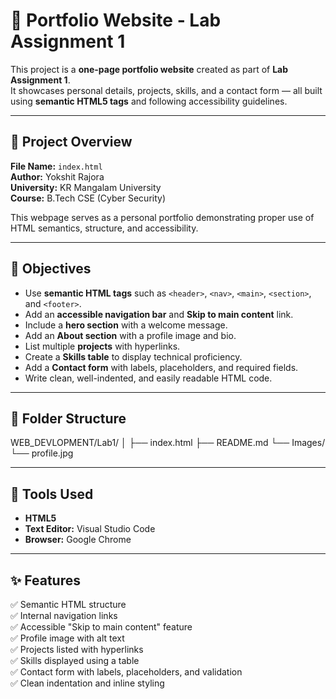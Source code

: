 # 💼 Portfolio Website - Lab Assignment 1

This project is a **one-page portfolio website** created as part of **Lab Assignment 1**.  
It showcases personal details, projects, skills, and a contact form — all built using **semantic HTML5 tags** and following accessibility guidelines.

---

## 🧠 Project Overview

**File Name:** `index.html`  
**Author:** Yokshit Rajora  
**University:** KR Mangalam University  
**Course:** B.Tech CSE (Cyber Security)  

This webpage serves as a personal portfolio demonstrating proper use of HTML semantics, structure, and accessibility.

---

## 🎯 Objectives
- Use **semantic HTML tags** such as `<header>`, `<nav>`, `<main>`, `<section>`, and `<footer>`.
- Add an **accessible navigation bar** and **Skip to main content** link.
- Include a **hero section** with a welcome message.
- Add an **About section** with a profile image and bio.
- List multiple **projects** with hyperlinks.
- Create a **Skills table** to display technical proficiency.
- Add a **Contact form** with labels, placeholders, and required fields.
- Write clean, well-indented, and easily readable HTML code.

---

## 🧩 Folder Structure
WEB_DEVLOPMENT/Lab1/
│
├── index.html
├── README.md
└── Images/
└── profile.jpg

---

## 🧰 Tools Used
- **HTML5**
- **Text Editor:** Visual Studio Code
- **Browser:** Google Chrome

---

## ✨ Features
✅ Semantic HTML structure  
✅ Internal navigation links  
✅ Accessible "Skip to main content" feature  
✅ Profile image with alt text  
✅ Projects listed with hyperlinks  
✅ Skills displayed using a table  
✅ Contact form with labels, placeholders, and validation  
✅ Clean indentation and inline styling